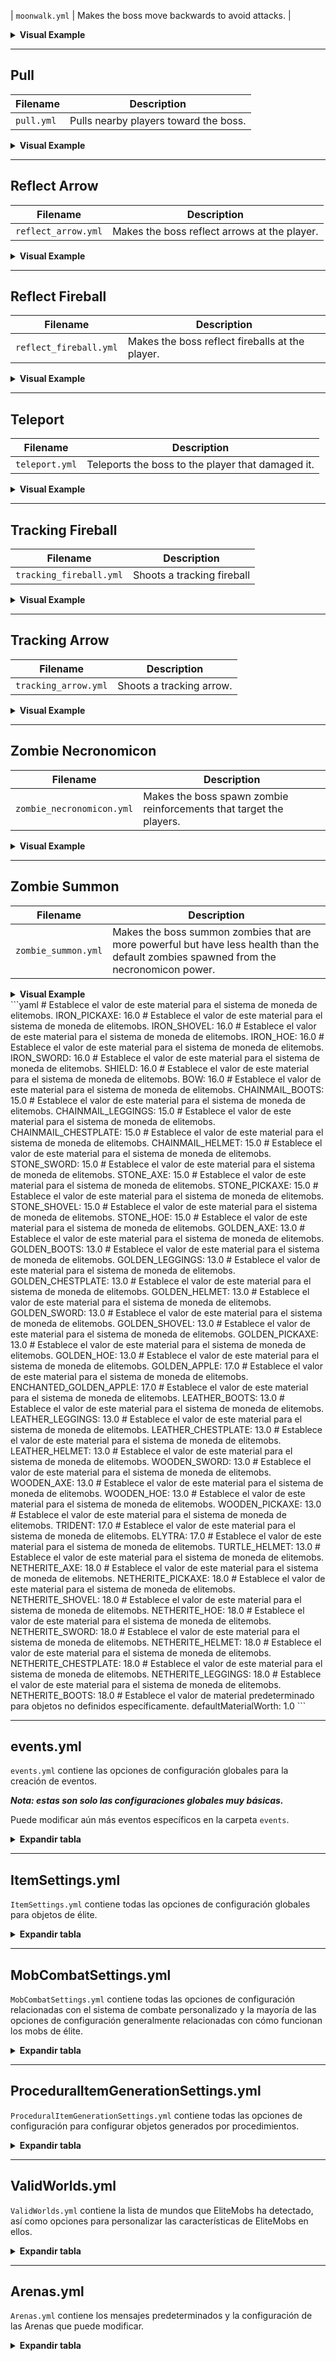 | `moonwalk.yml`  | Makes the boss move backwards to avoid attacks. |

<details>

<summary><b>Visual Example</b></summary>

<div align="center">

<video autoplay loop muted>
  <source src="../../../img/wiki/boss_powers_moonwalk.webm" type="video/webm">
  Your browser does not support the video tag.
</video>

</div>

</details>

***

## Pull

| Filename | Description                            |
|----------|----------------------------------------|
| `pull.yml`  | Pulls nearby players toward the boss. |

<details>

<summary><b>Visual Example</b></summary>

<div align="center">

<video autoplay loop muted>
  <source src="../../../img/wiki/boss_powers_pull.webm" type="video/webm">
  Your browser does not support the video tag.
</video>

</div>

</details>

***

## Reflect Arrow

| Filename | Description |
|----------|-------------|
| `reflect_arrow.yml`  | Makes the boss reflect arrows at the player.  |

<details>

<summary><b>Visual Example</b></summary>

<div align="center">

<video autoplay loop muted>
  <source src="../../../img/wiki/boss_powers_reflectarrow.webm" type="video/webm">
  Your browser does not support the video tag.
</video>

</div>

</details>

***

## Reflect Fireball

| Filename | Description |
|----------|-------------|
| `reflect_fireball.yml`  | Makes the boss reflect fireballs at the player.  |

<details>

<summary><b>Visual Example</b></summary>

<div align="center">

<video autoplay loop muted>
  <source src="../../../img/wiki/boss_powers_reflectfireball.webm" type="video/webm">
  Your browser does not support the video tag.
</video>

</div>

</details>

***

## Teleport

| Filename | Description                       |
|----------|-----------------------------------|
| `teleport.yml`  | Teleports the boss to the player that damaged it. |

<details>

<summary><b>Visual Example</b></summary>

<div align="center">

<video autoplay loop muted>
  <source src="../../../img/wiki/boss_powers_teleport.webm" type="video/webm">
  Your browser does not support the video tag.
</video>

</div>

</details>

***

## Tracking Fireball

| Filename | Description  |
|----------|--------------|
| `tracking_fireball.yml` | Shoots a tracking fireball |

<details>

<summary><b>Visual Example</b></summary>

<div align="center">

<video autoplay loop muted>
  <source src="../../../img/wiki/boss_powers_trackingfireball.webm" type="video/webm">
  Your browser does not support the video tag.
</video>

</div>

</details>

***

## Tracking Arrow

| Filename | Description  |
|----------|--------------|
| `tracking_arrow.yml`  | Shoots a tracking arrow.   |

<details>

<summary><b>Visual Example</b></summary>

<div align="center">

<video autoplay loop muted>
  <source src="../../../img/wiki/boss_powers_trackingarrow.webm" type="video/webm">
  Your browser does not support the video tag.
</video>

</div>

</details>

***

## Zombie Necronomicon

| Filename | Description                                                            |
|----------|------------------------------------------------------------------------|
| `zombie_necronomicon.yml`  | Makes the boss spawn zombie reinforcements that target the players. |


<details>

<summary><b>Visual Example</b></summary>

<div align="center">

<video autoplay loop muted>
  <source src="../../../img/wiki/boss_powers_zombienecro.webm" type="video/webm">
  Your browser does not support the video tag.
</video>

</div>

</details>

***

## Zombie Summon

| Filename | Description |
|----------|-------------|
| `zombie_summon.yml`  | Makes the boss summon zombies that are more powerful but have less health than the default zombies spawned from the necronomicon power.  |


<details>

<summary><b>Visual Example</b></summary>

<div align="center">

<video autoplay loop muted>
  <source src="../../../img/wiki/boss_powers_zombiespawn.webm" type="video/webm">
  Your browser does not support the video tag.
</video>

</div>

</details>

</div>
```yaml
# Establece el valor de este material para el sistema de moneda de elitemobs.
  IRON_PICKAXE: 16.0
  # Establece el valor de este material para el sistema de moneda de elitemobs.
  IRON_SHOVEL: 16.0
  # Establece el valor de este material para el sistema de moneda de elitemobs.
  IRON_HOE: 16.0
  # Establece el valor de este material para el sistema de moneda de elitemobs.
  IRON_SWORD: 16.0
  # Establece el valor de este material para el sistema de moneda de elitemobs.
  SHIELD: 16.0
  # Establece el valor de este material para el sistema de moneda de elitemobs.
  BOW: 16.0
  # Establece el valor de este material para el sistema de moneda de elitemobs.
  CHAINMAIL_BOOTS: 15.0
  # Establece el valor de este material para el sistema de moneda de elitemobs.
  CHAINMAIL_LEGGINGS: 15.0
  # Establece el valor de este material para el sistema de moneda de elitemobs.
  CHAINMAIL_CHESTPLATE: 15.0
  # Establece el valor de este material para el sistema de moneda de elitemobs.
  CHAINMAIL_HELMET: 15.0
  # Establece el valor de este material para el sistema de moneda de elitemobs.
  STONE_SWORD: 15.0
  # Establece el valor de este material para el sistema de moneda de elitemobs.
  STONE_AXE: 15.0
  # Establece el valor de este material para el sistema de moneda de elitemobs.
  STONE_PICKAXE: 15.0
  # Establece el valor de este material para el sistema de moneda de elitemobs.
  STONE_SHOVEL: 15.0
  # Establece el valor de este material para el sistema de moneda de elitemobs.
  STONE_HOE: 15.0
  # Establece el valor de este material para el sistema de moneda de elitemobs.
  GOLDEN_AXE: 13.0
  # Establece el valor de este material para el sistema de moneda de elitemobs.
  GOLDEN_BOOTS: 13.0
  # Establece el valor de este material para el sistema de moneda de elitemobs.
  GOLDEN_LEGGINGS: 13.0
  # Establece el valor de este material para el sistema de moneda de elitemobs.
  GOLDEN_CHESTPLATE: 13.0
  # Establece el valor de este material para el sistema de moneda de elitemobs.
  GOLDEN_HELMET: 13.0
  # Establece el valor de este material para el sistema de moneda de elitemobs.
  GOLDEN_SWORD: 13.0
  # Establece el valor de este material para el sistema de moneda de elitemobs.
  GOLDEN_SHOVEL: 13.0
  # Establece el valor de este material para el sistema de moneda de elitemobs.
  GOLDEN_PICKAXE: 13.0
  # Establece el valor de este material para el sistema de moneda de elitemobs.
  GOLDEN_HOE: 13.0
  # Establece el valor de este material para el sistema de moneda de elitemobs.
  GOLDEN_APPLE: 17.0
  # Establece el valor de este material para el sistema de moneda de elitemobs.
  ENCHANTED_GOLDEN_APPLE: 17.0
  # Establece el valor de este material para el sistema de moneda de elitemobs.
  LEATHER_BOOTS: 13.0
  # Establece el valor de este material para el sistema de moneda de elitemobs.
  LEATHER_LEGGINGS: 13.0
  # Establece el valor de este material para el sistema de moneda de elitemobs.
  LEATHER_CHESTPLATE: 13.0
  # Establece el valor de este material para el sistema de moneda de elitemobs.
  LEATHER_HELMET: 13.0
  # Establece el valor de este material para el sistema de moneda de elitemobs.
  WOODEN_SWORD: 13.0
  # Establece el valor de este material para el sistema de moneda de elitemobs.
  WOODEN_AXE: 13.0
  # Establece el valor de este material para el sistema de moneda de elitemobs.
  WOODEN_HOE: 13.0
  # Establece el valor de este material para el sistema de moneda de elitemobs.
  WOODEN_PICKAXE: 13.0
  # Establece el valor de este material para el sistema de moneda de elitemobs.
  TRIDENT: 17.0
  # Establece el valor de este material para el sistema de moneda de elitemobs.
  ELYTRA: 17.0
  # Establece el valor de este material para el sistema de moneda de elitemobs.
  TURTLE_HELMET: 13.0
  # Establece el valor de este material para el sistema de moneda de elitemobs.
  NETHERITE_AXE: 18.0
  # Establece el valor de este material para el sistema de moneda de elitemobs.
  NETHERITE_PICKAXE: 18.0
  # Establece el valor de este material para el sistema de moneda de elitemobs.
  NETHERITE_SHOVEL: 18.0
  # Establece el valor de este material para el sistema de moneda de elitemobs.
  NETHERITE_HOE: 18.0
  # Establece el valor de este material para el sistema de moneda de elitemobs.
  NETHERITE_SWORD: 18.0
  # Establece el valor de este material para el sistema de moneda de elitemobs.
  NETHERITE_HELMET: 18.0
  # Establece el valor de este material para el sistema de moneda de elitemobs.
  NETHERITE_CHESTPLATE: 18.0
  # Establece el valor de este material para el sistema de moneda de elitemobs.
  NETHERITE_LEGGINGS: 18.0
  # Establece el valor de este material para el sistema de moneda de elitemobs.
  NETHERITE_BOOTS: 18.0
  # Establece el valor de material predeterminado para objetos no definidos específicamente.
  defaultMaterialWorth: 1.0
```

</details>

---

## events.yml

`events.yml` contiene las opciones de configuración globales para la creación de eventos.

_**Nota: estas son solo las configuraciones globales muy básicas.**_

Puede modificar aún más eventos específicos en la carpeta `events`.

<details>

<summary><b>Expandir tabla</b></summary>

```yml
# Establece si los eventos solo se transmitirán en el mundo en el que suceden los eventos.
Only broadcast event message in event worlds: false
# Establece el tiempo de espera mínimo, en minutos, entre eventos temporizados
actionEventMinimumCooldownMinutes: 240
# Establece si ocurrirán eventos de acción.
# https://github.com/MagmaGuy/EliteMobs/wiki/Creating-Custom-Events#action-events
actionEventsEnabled: true
# Establece si ocurrirán eventos temporizados.
# https://github.com/MagmaGuy/EliteMobs/wiki/Creating-Custom-Events#timed-events
timedEventsEnabled: true
```

</details>

---

## ItemSettings.yml

`ItemSettings.yml` contiene todas las opciones de configuración globales para objetos de élite.

<details>

<summary><b>Expandir tabla</b></summary>

```yml
# Establece los caracteres con prefijo a los encantamientos de vainilla en la tradición de los objetos.
noItemDurabilityMessage: '&8[EliteMobs] $item &4¡está roto! ¡No funcionará hasta que se repare!'
# Establece si se obtendrá algún botín de EliteMobs.
# ¡Incluye monedas de élite, objetos personalizados, objetos generados por procedimientos, todo!
# ¡No recomendado, imposibilita la progresión del mmorpg!
doEliteMobsLoot: true
# Establece si el botín generado por procedimientos tendrá diferentes colores según la calidad del objeto.
doMMORPGColorsForItems: true
# Establece si se evitará la colocación de objetos personalizados, como pancartas o bloques.
# ¡Esto se recomienda! ¡Los objetos personalizados se rompen cuando se colocan y no se pueden recuperar!
preventCustomItemPlacement: true
# Establece el formato para la tradición de todos los objetos de EliteMobs personalizados.
# Los siguientes son marcadores de posición válidos:
# $itemLevel - muestra el nivel del objeto
# $prestigeLevel - muestra el nivel de prestigio
# $weaponOrArmorStats - muestra las estadísticas de DPS de élite o armadura de élite, según el objeto
# $soulbindInfo - muestra a quién, si hay alguien, el objeto está vinculado por alma
# $itemSource - muestra de dónde vino el objeto, como un mob o una tienda
# $ifLore - hace que una línea solo aparezca si el objeto tiene una tradición personalizada. Solo se aplica a objetos personalizados
# $customLore - muestra la totalidad de la tradición personalizada. Solo se aplica a objetos personalizados
# $ifEnchantments - hace que una línea solo aparezca si el objeto tiene algún encantamiento
# $enchantments - muestra los encantamientos en el objeto
# $eliteEnchantments - muestra los encantamientos de élite en el objeto
# $ifCustomEnchantments - muestra los encantamientos personalizados en el objeto
# $customEnchantments - muestra los encantamientos personalizados en el objeto
# $ifPotionEffects - solo muestra la línea si el objeto tiene efectos de poción
# $potionEffects - muestra los efectos de poción en el objeto
# $loreResaleValue - muestra el valor del objeto. Puede mostrar el precio de compra o venta según dónde se vea
# Importante: varias de los marcadores de posición pueden personalizarse aún más mediante las configuraciones que se encuentran más abajo
itemLoreStructureV2:
- §7§m§l---------§7<§lInformación de equipo§7>§m§l---------
- '§7Nivel de objeto: §f$itemLevel §7Prestigio §6$prestigeLevel'
- $weaponOrArmorStats
- $soulbindInfo
- $itemSource
- $ifLore§7§m§l-----------§7< §f§lTradición§7 >§m§l-----------
- $customLore
- $ifEnchantments§7§m§l--------§7<§9§lEncantamientos§7>§m§l--------
- $enchantments
- $eliteEnchantments
- $ifCustomEnchantments§7§m§l------§7< §3§lEncantamientos personalizados§7 >§m§l------
- $customEnchantments
- $ifPotionEffects§7§m§l----------§7< §5§lEfectos§7 >§m§l----------
- $potionEffect
- §7§l§m-----------------------------
- $loreResaleValue
# Establece la tradición de origen de la tienda para las compras en la tienda
shopSourceItemLores: '&7Comprado en una tienda'
# Establece la tradición de origen del objeto para los objetos obtenidos de jefes
mobSourceItemLores: '&7Botín de $mob'
# Establece la tradición del valor del objeto
loreWorths: '&7Valor de $worth $currencyName'
# Establece la tradición del valor de reventa del objeto
loreResaleValues: '&7Se vende por $resale $currencyName'
# Establece la posibilidad base de que caiga cualquier objeto de élite de mobs de élite
flatDropRateV3: 0.2
# Establece la posibilidad base de que caiga cualquier objeto de élite de jefes regionales
regionalBossNonUniqueDropRate: 0.05
# Establece si los jefes regionales pueden dejar caer botín de vainilla
regionalBossesDropVanillaLoot: false
# Establece cuánto aumenta la posibilidad de que caiga un objeto de élite según el nivel del mob.
# El nivel del mob se multiplica por este valor y se suma a la posibilidad base.
# ¡Ya no se recomienda que esto sea superior a 0.0!
levelIncreaseDropRateV2: 0.0
# Establece la posibilidad ponderada de que caiga un objeto generado por procedimientos.
# ¡Este sistema utiliza probabilidades ponderadas! Busque eso en Google si no sabe qué es.
proceduralItemDropWeight: 90.0
# Establece la posibilidad relativa de que caiga un objeto ponderado.
# Los objetos ponderados son objetos personalizados que no tienen un peso dinámico, como los amuletos.
weighedItemDropWeight: 1.0
# Establece la posibilidad relativa de que caiga un objeto fijo. Estos son objetos personalizados que no se escalan.
fixedItemDropWeight: 10.0
# Establece la posibilidad relativa de que caiga un objeto limitado. Estos son objetos personalizados que se escalan hasta un nivel específico
limitedItemDropWeight: 3.0
# Establece la posibilidad relativa de que caiga un objeto escalable. Estos son objetos personalizados que se pueden escalar a cualquier nivel y son los más comunes en el plugin.
scalableItemDropWeight: 6.0
# Establece el multiplicador para el botín de vainilla del mob, según el nivel del mob.
defaultLootMultiplier: 0.0
# Establece el nivel máximo para el multiplicador de botín predeterminado.
levelCapForDefaultLootMultiplier: 200
# Establece el multiplicador de experiencia de Minecraft de vainilla que deja caer el jefe, según el nivel del jefe.
defaultExperienceMultiplier: 1.0
# Establece el nivel máximo para el botín que dejarán caer los EliteMobs. Se recomienda encarecidamente dejarlo en 200.
maximumItemLevel: 200
# Establece si se utilizarán encantamientos de élite.
# Los encantamientos de élite reemplazan a los encantamientos de vainilla cuando los objetos de élite obtienen niveles de encantamiento que superan los límites de vainilla.
# Ejemplo: si se supone que una espada de élite tiene nitidez 10, dado que el límite de Minecraft es el nivel 5, tendrá nitidez 5 y nitidez de élite 5.
# La nitidez de élite solo afecta a los mobs generados por EliteMobs. Esto se hace para que el PVP y el combate de vainilla no se desequilibren.
useEliteEnchantments: true
# Establece el nombre para mostrar que se utilizará para los encantamientos de élite en la tradición del objeto.
eliteEnchantmentLoreStrings: Élite
# Establece si EliteMobs considerará a las azadas como armas válidas para los cálculos de daño.
useHoesAsWeapons: false
# Establece si EliteMobs generará partículas especiales sobre los objetos que caigan de alta calidad.
enableRareItemParticleEffects: true
# Establece los símbolos que se utilizarán en la tradición de los objetos para mostrar que un efecto de poción se aplica al golpear a la entidad que recibe el golpe.
potionEffectOnHitTargetLore: '&4⚔☠'
# Establece los símbolos que se utilizarán en la tradición de los objetos para mostrar que un efecto de poción se aplica al golpear al jugador que realiza el golpe.
potionEffectOnHitSelfLore: '&9⚔🛡'
# Establece los símbolos que se utilizarán en la tradición de los objetos para mostrar que un efecto de poción se volverá a aplicar siempre que el jugador lo maneje.
potionEffectContinuousLore: '&6⟲'
# Establece los caracteres con prefijo para los encantamientos de élite en la tradición de los objetos.
eliteEnchantmentLoreColor: '&9◇'
# Establece los caracteres con prefijo para los encantamientos de vainilla en la tradición de los objetos.
vanillaEnchantmentLoreColor: '&7◇'
# Establece los caracteres con prefijo para los encantamientos personalizados en la tradición de los objetos.
customEnchantmentColor: '&3◇'
# Establece los caracteres con prefijo para los efectos de poción en la tradición de los objetos.
potionEffectLoreColor: '&5◇'
# Establece el texto que aparecerá en el objeto si el objeto no está vinculado al alma.
noSoulbindLore: '&7¡No está vinculado al alma!'
# Establece si el objeto de élite puede ser encantado por medios de vainilla. ¡Esto no se recomienda ya que EliteMobs tiene su propio sistema de encantamientos personalizados con su propio equilibrio!
preventEliteItemEnchantment: true
# Establece si los objetos de élite pueden ser desencantados por medios de vainilla.
preventEliteItemDisenchantment: true
# Establece el mensaje que aparece para los jugadores cuando intentan desencantar un objeto y eso no está permitido.
preventEliteItemDisenchantmentMessage: '&c[EliteMobs] ¡No se pueden desencantar los objetos de élite!'
# Establece si los objetos de élite solo perderán durabilidad al morir.
# ¡Este es un sistema importante para EliteMobs, y es muy recomendable, ya que las peleas de alto nivel son casi imposibles sin él!
eliteItemsDurabilityLossOnlyOnDeath: true
# Establece el multiplicador de pérdida de durabilidad para objetos de élite si está configurado para perder durabilidad al morir.
# Los valores entre 0.0 y 1.0 disminuyen la pérdida de durabilidad y los valores superiores a 1.0 la aumentan.
# Ejemplo: 0.5 inflige el 50 % de la pérdida de durabilidad, 2.0 inflige el 200 % de la pérdida de durabilidad.
eliteItemsDurabilityLossMultiplier: 1.0
# Establece el mensaje que aparece cuando el desguace del objeto se realiza correctamente.
scrapSucceededMessageV2: '&8[EliteMobs] &2¡Desguace exitoso $amount veces!'
# Establece el mensaje que aparece cuando falla el desguace del objeto.
scrapFailedMessageV2: '&8[EliteMobs] &c¡El desguace falló $amount veces!'
# Establece si el botín de élite debe colocarse directamente en los inventarios de los jugadores.
putLootDirectlyIntoPlayerInventory: false
# Establece la diferencia de nivel máxima que los jugadores pueden tener antes de que ya no puedan saquear objetos que sean de un nivel demasiado bajo.
# Esto se calcula en función del nivel promedio del botín que lleva el jugador.
# Como ejemplo, si está configurado en 10 y un jugador tiene un equipo de nivel 50, no podrá cultivar jefes de nivel 39.
lootLevelDifferenceLockout: 10
# Establece si EliteMobs evitará que los objetos de élite se rompan al usar el sistema de pérdida de durabilidad al morir.
# Los jugadores no podrán usar objetos sin durabilidad de todos modos, esto es simplemente para evitar la pérdida accidental de objetos de alto nivel pero baja durabilidad.
preventEliteItemsFromBreaking: true
# Establece el nivel mínimo, +7, de los jefes que pueden dejar caer equipo de diamante generado por procedimientos en EliteMobs.
# No hay equipo de netherite generado por procedimientos en EliteMobs, solo botín personalizado.
minimumProcedurallyGeneratedDiamondLootLevelPlusSeven: 10
# Establece el mensaje que se muestra en el chat al conseguir botín con éxito a través del comando /em simloot <level> <times>.
simlootMessageSuccess: '&8[EliteMobs] &2¡Obtuvo botín y consiguió $itemName &2!'
# Establece el mensaje que se muestra en el chat al no obtener botín a través del comando /em simloot <level> <times>.
simlootMessageFailure: '&8[EliteMobs] &c¡Intentó obtener botín y no obtuvo nada!'
# Establece el mensaje que reciben los jugadores cuando el botín de élite se deposita directamente en sus inventarios.
directDropCustomLootMessage: '&8[EliteMobs] &2¡Obtuvo $itemName &2!'
# Establece el mensaje que reciben los jugadores cuando el botín de vainilla se deposita directamente en sus inventarios.
directDropMinecraftLootMessage: '&8[EliteMobs] &a¡Obtuvo $itemName &a!'
# Establece el mensaje que reciben los jugadores cuando las monedas de élite se depositan directamente en sus inventarios.
directDropCoinMessage: '&8[EliteMobs] &a¡Obtuvo &2$amount $currencyName &a!'
# Establece si EliteMobs ocultará los atributos de vainilla de Minecraft.
hideItemAttributes: true
# Establece la entrada de tradición específica de armas en un objeto de élite. El marcador de posición $EDPS se reemplaza con el DPS de élite (daño por segundo) del arma.
weaponEntry: '&7DPS de élite: &2$EDPS'
# Establece la entrada de tradición específica de armadura en un objeto de élite. El marcador de posición $EDEF se reemplaza con la DEF (defensa) de élite del arma.
armorEntry: '&7Armadura de élite: &2$EDEF'
# Establece el mensaje enviado cuando un jugador mata a un jefe, pero el nivel del equipo es demasiado diferente del nivel del jefe para obtener monedas
levelRangeTooDifferent: '&8EM] &4Tu equipo es de nivel $playerLevel y el jefe es de nivel $bossLevel, ¡la diferencia de nivel es demasiado alta para obtener monedas!'
```

</details>

---

## MobCombatSettings.yml

`MobCombatSettings.yml` contiene todas las opciones de configuración relacionadas con el sistema de combate personalizado y la mayoría de las opciones de configuración generalmente relacionadas con cómo funcionan los mobs de élite.

<details>

<summary><b>Expandir tabla</b></summary>

```yml
# Establece si aparecerán élites generadas naturalmente. Nota: ¡los mobs de eventos como el rey zombi no son élites generadas naturalmente! Tendrá que deshabilitar los eventos si desea deshabilitar los jefes de eventos.
doNaturalEliteMobSpawning: true
# Establece si las generaciones generadas a partir de generadores de mobs se pueden convertir en élites. ¡No recomendado!
doSpawnersSpawnEliteMobs: false
# Establece el porcentaje de mobs generados naturalmente que se convierten en mobs de élite.
eliteMobsSpawnPercentage: 0.05
# Establece el rango de súper mobs para buscar apilamiento de súper mobs
superMobStackRange: 15
# Establece el nivel máximo en el que pueden aparecer las élites.
# Nota: el nivel de mob de élite se basa en qué armadura y armas usan los jugadores, y la armadura solo se escala hasta el nivel 200.
naturalEliteMobsLevelCap: 250
# Establece si las élites usarán armadura según su nivel. Esto es solo para fines visuales y no afecta al combate.
doElitesWearArmor: true
# Establece si las élites usarán cascos según su nivel. Esto evitará que se quemen fácilmente durante el día.
doElitesWearHelmets: true
# Establece si las élites tendrán rastros visuales a su alrededor que adviertan a los jugadores sobre los jugadores que tienen.
doNaturalEliteMobVisualEffects: true
# Establece si las élites generadas a partir de generadores harán efectos visuales.
doSpawnerEliteMobVisualEffects: false
# Establece si algunos poderes harán la fase de advertencia del poder. Esto es muy importante, ya que las fases de advertencia generalmente significan que el poder se puede esquivar, y el elemento visual permite a los jugadores saber dónde esquivar.
doPowerBuildupVisualEffects: true
# Establece si se utilizarán mensajes de muerte personalizados cuando los jugadores mueran por las élites.
doCustomEliteMobsDeathMessages: true
# Establece si EliteMobs mostrará indicadores de salud para las élites.
doDisplayMobHealthOnHit: true
# Establece si EliteMobs mostrará indicadores de daño por el daño infligido a las élites.
doDisplayMobDamageOnHit: true
# Establece si el nivel de las élites aumentará según la distancia desde la generación.
# Este es un valor que se agrega sobre su nivel normal, lo que significa que si un jugador está usando un equipo de nivel 100 cerca de la generación y el jefe tiene +1 de nivel debido a la distancia de la generación, el jefe aparecerá en el nivel 101.
# En general, no se recomienda esta opción, especialmente si tiene un sistema de tp aleatorio en su servidor.
doIncreaseEliteMobLevelBasedOnSpawnDistance: false
# Establece la distancia entre los incrementos de nivel para los aumentos de nivel basados en la distancia.
distanceBetweenIncrements: 100.0
# Establece cuántos niveles aumentan en cada incremento de distancia para los aumentos de nivel basados en la distancia.
levelIncreaseAtIncrements: 1.0
# Establece si los poderes de las élites se ocultarán hasta que entren en combate. Esto se recomienda por razones de rendimiento.
hideEliteMobPowersUntilAggro: true
# Establece el multiplicador para el daño infligido a todos los jefes generados por EliteMobs, excepto aquellos que usan el sistema de daño normalizado (jefes de mazmorras regionales). Los valores más altos aumentan el daño infligido, lo que facilita la eliminación de los jefes.
# 2.0 = 200%, 0.5 = 50%
damageToEliteMobMultiplierV2: 1.0
# Establece el multiplicador para el daño infligido a los jugadores por las élites. Los valores más altos aumentan la cantidad de daño infligido por los jefes, excepto aquellos que usan el sistema de daño normalizado (jefes de mazmorras regionales), lo que hace que los jefes golpeen con más fuerza.
# 2.0 = 200%, 0.5 = 50%
damageToPlayerMultiplierV2: 1.0
# Establece si se pueden rastrear jefes especiales.
showCustomBossLocation: true
# Establece el mensaje enviado a los jugadores para rastrear la ubicación de un jefe.
bossLocationMessage: '&7[EM] &2[¡Haga clic para rastrear!]'
# Establece los comandos que se ejecutan cuando muere una élite. Los marcadores de posición válidos son:
# $level para el nivel del jefe
# $name para el nombre del jefe
# $players hará que el comando se ejecute para cada jugador que participó en la muerte. Como ejemplo, si Bob y Steve mataron a un jefe, 'broadcast $players mató al jefe' ejecutará 'bob mató al jefe' y 'steve mató al jefe'.
commandsOnEliteMobDeath: []
# Establece el mensaje enviado a los jugadores que participan en grandes asesinatos de jefes.
bossKillParticipationMessage: '&eTu daño: &2$playerDamage'
# Establece si los jefes regenerarán salud cuando salgan de combate. Muy recomendado.
regenerateCustomBossHealthOnCombatEnd: true
# Establece el mensaje enviado a los jugadores que intentan rastrear a los jefes que actualmente se encuentran en un mundo diferente.
defaultOtherWorldBossLocationMessage: '$name: ¡En un mundo diferente!'
# Establece el prefijo agregado a los indicadores de daño cuando los jugadores golpean a un jefe con algo contra lo que el jefe es débil.
weakTextColor: '&9'
# Establece el prefijo agregado a los indicadores de daño cuando los jugadores golpean a un jefe con algo contra lo que el jefe es fuerte.
resistTextColor: '&c'
# Establece el mensaje que aparece cuando los jugadores golpean al jefe con algo contra lo que el jefe es débil.
weakText: '&9&l¡Débil!'
# Establece el mensaje que aparece cuando los jugadores golpean al jefe con algo contra lo que el jefe es fuerte.
resistText: '&c&l¡Resistencia!'
# Establece si se utilizarán elementos visuales para mostrar que un jefe es débil contra un ataque.
doWeakEffect: true
# Establece si se utilizarán elementos visuales para mostrar que un jefe es fuerte contra un ataque.
doResistEffect: true
# Establece el multiplicador para el daño infligido a los jefes utilizando el sistema de daño normalizado (jefes regionales de mazmorras). Los valores más altos aumentan el daño infligido, lo que facilita la eliminación de los jefes.
# 2.0 = 200%, 0.5 = 50%
damageToEliteMobMultiplier: 1.0
# Establece el multiplicador para el daño infligido a los jugadores por los jefes utilizando el sistema de daño normalizado (jefes regionales de mazmorras). Los valores más altos aumentan la cantidad de daño infligido por los jefes, lo que hace que los jefes golpeen con más fuerza.
# 2.0 = 200%, 0.5 = 50%
damageToPlayerMultiplier: 1.0
# Establece el daño base para los jefes personalizados que utilizan el daño normalizado (generalmente jefes regionales).
normalizedRegionalBossBaselineDamageV2: 3.0
# Establece la salud base para los jefes personalizados que utilizan la salud normalizada (generalmente jefes regionales).
normalizedRegionalBossBaselineHealthV3: 4.0
# Establece si los jefes regionales utilizarán el sistema de combate normalizado.
# Esto es muy recomendable, y el contenido prefabricado no estará equilibrado correctamente si se modifica.
normalizeRegionalBosses: true
# Establece el mensaje que aparece cuando un jefe se cura por salir de combate.
fullHealMessage: '&2¡CURACIÓN COMPLETA!'
# Establece los multiplicadores que se aplican a los ataques contra los que los jefes son fuertes y débiles.
strengthAndWeaknessDamageMultipliers: 2.0
# Establece el multiplicador aplicado a la reducción de daño del efecto de poción de resistencia para los jugadores.
resistanceDamageMultiplier: 1.0
# Establece el multiplicador aplicado a la reducción de daño cuando un jugador está levantando un escudo para ataques cuerpo a cuerpo (poderes excluidos).
blockingDamageReduction: 0.8
```

</details>

---

## ProceduralItemGenerationSettings.yml

`ProceduralItemGenerationSettings.yml` contiene todas las opciones de configuración para configurar objetos generados por procedimientos.

<details>

<summary><b>Expandir tabla</b></summary>

```yml
dropProcedurallyGeneratedItems: true
customEnchantmentsChance: 0.5
materialNames:
  swordName: Espada
  bowName: Arco
  pickaxe: Pico
  spade: Pala
  hoe: Azada
  axe: Hacha
  helmet: Casco
  chestplate: Peto
  leggings: Grebas
  boots: Botas
  shears: Tijeras
  fishingRod: Caña de pescar
  shield: Escudo
  trident: Tridente
  crossbow: Ballesta
nameFormats:
- $verb $itemType del $adjective $noun
- $itemType del $adjective $noun
- $noun's $adjective $verb $itemType
- $verb $itemType
- $adjective $verb $itemType
- The $verb-er
- The $adjective $verb-er
nouns:
- MagmaGuy
- Amanecer
...
adjectives:
- Adorable
- Hermoso
...
verbs:
- Cortar
- Cortante
...
verb-ers (noun):
- Rompemundos
- Rompedestruyemundos
...
validMaterials:
  DIAMOND_HELMET: true
  DIAMOND_CHESTPLATE: true
  DIAMOND_LEGGINGS: true
  DIAMOND_BOOTS: true
  DIAMOND_SWORD: true
  DIAMOND_AXE: true
  IRON_HELMET: true
  IRON_CHESTPLATE: true
  IRON_LEGGINGS: true
  IRON_BOOTS: true
  IRON_SWORD: true
  IRON_AXE: true
  GOLDEN_HELMET: true
  GOLDEN_CHESTPLATE: true
  GOLDEN_LEGGINGS: true
  GOLDEN_BOOTS: true
  GOLDEN_SWORD: true
  GOLDEN_AXE: true
  CHAINMAIL_HELMET: true
  CHAINMAIL_CHESTPLATE: true
  CHAINMAIL_LEGGINGS: true
  CHAINMAIL_BOOTS: true
  LEATHER_HELMET: true
  LEATHER_CHESTPLATE: true
  LEATHER_LEGGINGS: true
  LEATHER_BOOTS: true
  STONE_SWORD: true
  STONE_AXE: true
  WOODEN_SWORD: true
  WOODEN_AXE: true
  SHIELD: true
  TURTLE_HELMET: true
  TRIDENT: true
  BOW: true
  CROSSBOW: true
```

</details>

---

## ValidWorlds.yml

`ValidWorlds.yml` contiene la lista de mundos que EliteMobs ha detectado, así como opciones para personalizar las características de EliteMobs en ellos.

<details>

<summary><b>Expandir tabla</b></summary>

```yml
# Establece la lista de mundos basados en zonas.
# ¡EL MODO DE JUEGO BASADO EN ZONAS ESTÁ OBSOLETO Y PRONTO SERÁ ELIMINADO!
zoneBasedWorlds: []
# Establece la lista de mundos en modo pesadilla.
# Los mundos en modo pesadilla son un modo de juego donde los días son más cortos y los jugadores no pueden dormir.
# Los mundos de pesadilla también tienen mayores cantidades de apariciones de élite.
# https://github.com/MagmaGuy/EliteMobs/wiki/%5BGame-Mode%5D-Nightmare-mode
nightmareWorlds: []
Valid worlds:
  world: true
  world_nether: true
  world_the_end: true
```

</details>

---

## Arenas.yml

`Arenas.yml` contiene los mensajes predeterminados y la configuración de las Arenas que puede modificar.

<details>

<summary><b>Expandir tabla</b></summary>

```yml
# Mensaje que aparece cuando no hay suficientes jugadores presentes para comenzar una arena.
notEnoughPlayersMessage: '&8[EliteMobs] &c¡Necesita al menos $amount para comenzar el partido!'
# Título que aparece cuando comienza una arena.
startingMessage: '&2¡Comenzando!'
# Subtítulo que aparece cuando comienza una arena.
startingSubtitle: '&2en $count...'
# Mensaje que aparece cuando una arena está llena.
arenaFullMessage: '&4[EliteMobs] &c¡La arena está llena! ¡Puede verla como espectador mientras espera a que termine!'
# Mensaje que aparece cuando un jugador intenta unirse a una arena activa.
arenasOngoingMessage: '&4[EliteMobs] &c¡No se puede unirse a la arena ahora, un partido está en curso! ¡Puede verla como espectador mientras espera a que termine!'
# Mensaje que aparece para recordar a los jugadores cómo comenzar una arena después de unirse como jugador.
instanceStartHintMessage: '&2[EliteMobs] &a¡Puede iniciar la instancia haciendo &2/em start'
# Mensaje que aparece para recordar a los jugadores cómo salir de una arena.
instanceQuitHintMessage: '&4[EliteMobs] &c¡Puede abandonar la instancia haciendo &4/em quit'
# Mensaje que aparece cuando los jugadores se unen a una arena.
arenaJoinPlayerMessage: "&2[EliteMobs] &a¡Puede iniciar la arena